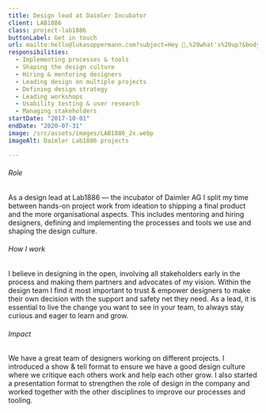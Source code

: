 ```yaml
---
title: Design lead at Daimler Incubator
client: LAB1886
class: project-lab1886
buttonLabel: Get in touch
url: mailto:hello@lukasoppermann.com?subject=Hey 👋,%20what's%20up?&body=Great%20to%20hear%20from%20you,%20how%20can%20I%20help?
responsibilities:
  - Implementing processes & tools
  - Shaping the design culture
  - Hiring & mentoring designers
  - Leading design on multiple projects
  - Defining design strategy
  - Leading workshops
  - Usability testing & user research
  - Managing stakeholders
startDate: "2017-10-01"
endDate: "2020-07-31"
image: /src/assets/images/LAB1886_2x.webp
imageAlt: Daimler Lab1886 projects

---
```


###### Role

As a design lead at Lab1886 — the incubator of Daimler AG I split my time between hands-on project work from ideation to shipping a final product and the more organisational aspects. This includes mentoring and hiring designers, defining and implementing the processes and tools we use and shaping the design culture.

###### How I work

I believe in designing in the open, involving all stakeholders early in the process and making them partners and advocates of my vision. Within the design team I find it most important to trust & empower designers to make their own decision with the support and safety net they need. As a lead, it is essential to live the change you want to see in your team, to always stay curious and eager to learn and grow.

###### Impact

We have a great team of designers working on different projects. I introduced a show & tell format to ensure we have a good design culture where we critique each others work and help each other grow. I also started a presentation format to strengthen the role of design in the company and worked together with the other disciplines to improve our processes and tooling.

